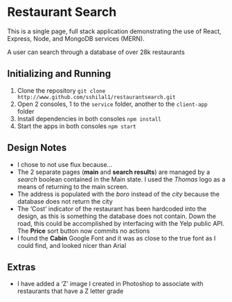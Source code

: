 # Restaurant Search
This is a single page, full stack application demonstrating the use of React, Express, Node, and MongoDB services (MERN).

A user can search through a database of over 28k restaurants

## Initializing and Running
1. Clone the repository `git clone http://www.github.com/sshilal1/restaurantsearch.git`
2. Open 2 consoles, 1 to the `service` folder, another to the `client-app` folder
3. Install dependencies in both consoles `npm install`
4. Start the apps in both consoles `npm start`

## Design Notes
* I chose to not use flux because...
* The 2 separate pages (**main** and **search results**) are managed by a *search* boolean contained in the Main state. I used the *Thomas* logo as a means of returning to the main screen.
* The address is populated with the *boro* instead of the *city* because the database does not return the city
* The ‘Cost’ indicator of the restaurant has been hardcoded into the design, as this is something the database does not contain. Down the road, this could be accomplished by interfacing with the Yelp public API. The **Price** sort button now commits no actions
* I found the **Cabin** Google Font and it was as close to the true font as I could find, and looked nicer than Arial

## Extras
* I have added a ‘Z’ image I created in Photoshop to associate with restaurants that have a Z letter grade

